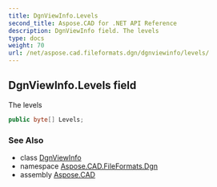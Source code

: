 ```yaml
---
title: DgnViewInfo.Levels
second_title: Aspose.CAD for .NET API Reference
description: DgnViewInfo field. The levels
type: docs
weight: 70
url: /net/aspose.cad.fileformats.dgn/dgnviewinfo/levels/
---
```

## DgnViewInfo.Levels field

The levels

```csharp
public byte[] Levels;
```

### See Also

* class [DgnViewInfo](../)
* namespace [Aspose.CAD.FileFormats.Dgn](../../dgnviewinfo/)
* assembly [Aspose.CAD](../../../)


